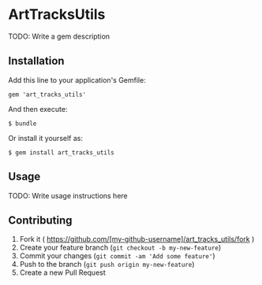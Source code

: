   # ArtTracksUtils

TODO: Write a gem description

## Installation

Add this line to your application's Gemfile:

    gem 'art_tracks_utils'

And then execute:

    $ bundle

Or install it yourself as:

    $ gem install art_tracks_utils

## Usage

TODO: Write usage instructions here

## Contributing

1. Fork it ( https://github.com/[my-github-username]/art_tracks_utils/fork )
2. Create your feature branch (`git checkout -b my-new-feature`)
3. Commit your changes (`git commit -am 'Add some feature'`)
4. Push to the branch (`git push origin my-new-feature`)
5. Create a new Pull Request
